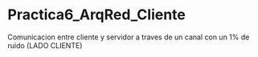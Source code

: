 # Practica6_ArqRed_Cliente
Comunicacion entre cliente y servidor a traves de un canal con un 1% de ruido (LADO CLIENTE)
